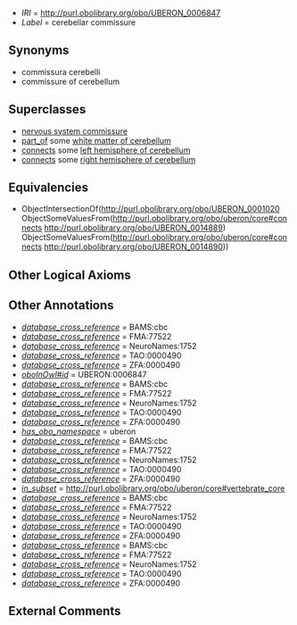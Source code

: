  * *IRI* = http://purl.obolibrary.org/obo/UBERON_0006847
 * *Label* = cerebellar commissure

## Synonyms

 * commissura cerebelli
 * commissure of cerebellum

## Superclasses

 * [nervous system commissure](../../UBERON/20/UBERON_0001020.md)
 * [part_of](../../BFO/50/BFO_0000050.md) some [white matter of cerebellum](../../UBERON/17/UBERON_0002317.md)
 * [connects](../../ts/core#connects.md) some [left hemisphere of cerebellum](../../UBERON/89/UBERON_0014889.md)
 * [connects](../../ts/core#connects.md) some [right hemisphere of cerebellum](../../UBERON/90/UBERON_0014890.md)

## Equivalencies

 * ObjectIntersectionOf(<http://purl.obolibrary.org/obo/UBERON_0001020> ObjectSomeValuesFrom(<http://purl.obolibrary.org/obo/uberon/core#connects> <http://purl.obolibrary.org/obo/UBERON_0014889>) ObjectSomeValuesFrom(<http://purl.obolibrary.org/obo/uberon/core#connects> <http://purl.obolibrary.org/obo/UBERON_0014890>))

## Other Logical Axioms


## Other Annotations

 * *[database_cross_reference](../../ef/oboInOwl#hasDbXref.md)* = BAMS:cbc
 * *[database_cross_reference](../../ef/oboInOwl#hasDbXref.md)* = FMA:77522
 * *[database_cross_reference](../../ef/oboInOwl#hasDbXref.md)* = NeuroNames:1752
 * *[database_cross_reference](../../ef/oboInOwl#hasDbXref.md)* = TAO:0000490
 * *[database_cross_reference](../../ef/oboInOwl#hasDbXref.md)* = ZFA:0000490
 * *[oboInOwl#id](../../id/oboInOwl#id.md)* = UBERON:0006847
 * *[database_cross_reference](../../ef/oboInOwl#hasDbXref.md)* = BAMS:cbc
 * *[database_cross_reference](../../ef/oboInOwl#hasDbXref.md)* = FMA:77522
 * *[database_cross_reference](../../ef/oboInOwl#hasDbXref.md)* = NeuroNames:1752
 * *[database_cross_reference](../../ef/oboInOwl#hasDbXref.md)* = TAO:0000490
 * *[database_cross_reference](../../ef/oboInOwl#hasDbXref.md)* = ZFA:0000490
 * *[has_obo_namespace](../../ce/oboInOwl#hasOBONamespace.md)* = uberon
 * *[database_cross_reference](../../ef/oboInOwl#hasDbXref.md)* = BAMS:cbc
 * *[database_cross_reference](../../ef/oboInOwl#hasDbXref.md)* = FMA:77522
 * *[database_cross_reference](../../ef/oboInOwl#hasDbXref.md)* = NeuroNames:1752
 * *[database_cross_reference](../../ef/oboInOwl#hasDbXref.md)* = TAO:0000490
 * *[database_cross_reference](../../ef/oboInOwl#hasDbXref.md)* = ZFA:0000490
 * *[in_subset](../../et/oboInOwl#inSubset.md)* = http://purl.obolibrary.org/obo/uberon/core#vertebrate_core
 * *[database_cross_reference](../../ef/oboInOwl#hasDbXref.md)* = BAMS:cbc
 * *[database_cross_reference](../../ef/oboInOwl#hasDbXref.md)* = FMA:77522
 * *[database_cross_reference](../../ef/oboInOwl#hasDbXref.md)* = NeuroNames:1752
 * *[database_cross_reference](../../ef/oboInOwl#hasDbXref.md)* = TAO:0000490
 * *[database_cross_reference](../../ef/oboInOwl#hasDbXref.md)* = ZFA:0000490
 * *[database_cross_reference](../../ef/oboInOwl#hasDbXref.md)* = BAMS:cbc
 * *[database_cross_reference](../../ef/oboInOwl#hasDbXref.md)* = FMA:77522
 * *[database_cross_reference](../../ef/oboInOwl#hasDbXref.md)* = NeuroNames:1752
 * *[database_cross_reference](../../ef/oboInOwl#hasDbXref.md)* = TAO:0000490
 * *[database_cross_reference](../../ef/oboInOwl#hasDbXref.md)* = ZFA:0000490

## External Comments

